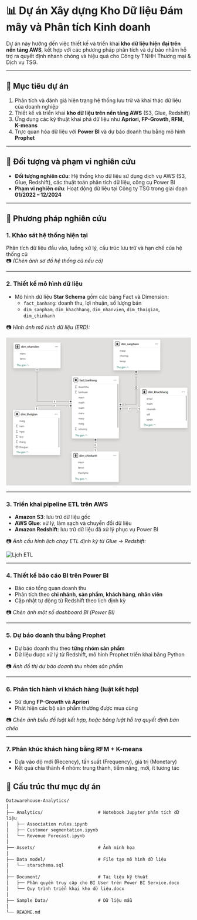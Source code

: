 # 📊 Dự án Xây dựng Kho Dữ liệu Đám mây và Phân tích Kinh doanh 

Dự án này hướng đến việc thiết kế và triển khai **kho dữ liệu hiện đại trên nền tảng AWS**, kết hợp với các phương pháp phân tích và dự báo nhằm hỗ trợ ra quyết định nhanh chóng và hiệu quả cho Công ty TNHH Thương mại & Dịch vụ TSG.

---

## 🎯 Mục tiêu dự án

1. Phân tích và đánh giá hiện trạng hệ thống lưu trữ và khai thác dữ liệu của doanh nghiệp
2. Thiết kế và triển khai **kho dữ liệu trên nền tảng AWS** (S3, Glue, Redshift)
3. Ứng dụng các kỹ thuật khai phá dữ liệu như **Apriori, FP-Growth, RFM, K-means**
4. Trực quan hóa dữ liệu với **Power BI** và dự báo doanh thu bằng mô hình **Prophet**

---

## 📌 Đối tượng và phạm vi nghiên cứu

- **Đối tượng nghiên cứu**: Hệ thống kho dữ liệu sử dụng dịch vụ AWS (S3, Glue, Redshift), các thuật toán phân tích dữ liệu, công cụ Power BI
- **Phạm vi nghiên cứu**: Hoạt động dữ liệu tại Công ty TSG trong giai đoạn **01/2022 – 12/2024**

---

## 🔬 Phương pháp nghiên cứu

### 1. Khảo sát hệ thống hiện tại
Phân tích dữ liệu đầu vào, luồng xử lý, cấu trúc lưu trữ và hạn chế của hệ thống cũ  
📷 *(Chèn ảnh sơ đồ hệ thống cũ nếu có)*

---

### 2. Thiết kế mô hình dữ liệu

- Mô hình dữ liệu **Star Schema** gồm các bảng Fact và Dimension:
  - `fact_banhang`: doanh thu, lợi nhuận, số lượng bán
  - `dim_sanpham`, `dim_khachhang`, `dim_nhanvien`, `dim_thoigian`, `dim_chinhanh`

📷 *Hình ảnh mô hình dữ liệu (ERD):*

![Mô hình dữ liệu Star Schema](./Assets/Starschema.png)

---

### 3. Triển khai pipeline ETL trên AWS

- **Amazon S3**: lưu trữ dữ liệu gốc
- **AWS Glue**: xử lý, làm sạch và chuyển đổi dữ liệu
- **Amazon Redshift**: lưu trữ dữ liệu đã xử lý phục vụ Power BI

📷 *Ảnh cấu hình lịch chạy ETL định kỳ từ Glue → Redshift:*

![Lịch ETL](./assets/etl-schedule.png)

---

### 4. Thiết kế báo cáo BI trên Power BI

- Báo cáo tổng quan doanh thu
- Phân tích theo **chi nhánh**, **sản phẩm**, **khách hàng**, **nhân viên**
- Cập nhật tự động từ Redshift theo lịch định kỳ

📷 *Chèn ảnh một số dashboard BI (Power BI)*

---

### 5. Dự báo doanh thu bằng Prophet

- Dự báo doanh thu theo **từng nhóm sản phẩm**
- Dữ liệu được xử lý từ Redshift, mô hình Prophet triển khai bằng Python

📷 *Ảnh đồ thị dự báo doanh thu nhóm sản phẩm*

---

### 6. Phân tích hành vi khách hàng (luật kết hợp)

- Sử dụng **FP-Growth và Apriori**
- Phát hiện các bộ sản phẩm thường được mua cùng

📷 *Chèn ảnh biểu đồ luật kết hợp, hoặc bảng luật hỗ trợ quyết định bán chéo*

---

### 7. Phân khúc khách hàng bằng RFM + K-means

- Dựa vào độ mới (Recency), tần suất (Frequency), giá trị (Monetary)
- Kết quả chia thành 4 nhóm: trung thành, tiềm năng, mới, ít tương tác


## 📁 Cấu trúc thư mục dự án
```
Datawarehouse-Analytics/
│
├── Analytics/                     # Notebook Jupyter phân tích dữ liệu
│   ├── Association rules.ipynb
│   ├── Customer segmentation.ipynb
│   └── Revenue Forecast.ipynb
│
├── Assets/                        # Ảnh minh họa
│
├── Data model/                    # File tạo mô hình dữ liệu
│   └── starschema.sql
│
├── Document/                      # Tài liệu kỹ thuật
│   ├── Phân quyền truy cập cho BI User trên Power BI Service.docx
│   └── Quy trình triển khai kho dữ liệu.docx
│
├── Sample Data/                   # Dữ liệu mẫu
│
└── README.md
```

